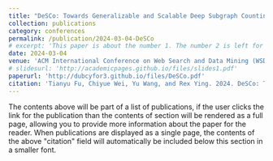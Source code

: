 ```yaml
---
title: "DeSCo: Towards Generalizable and Scalable Deep Subgraph Counting"
collection: publications
category: conferences
permalink: /publication/2024-03-04-DeSCo
# excerpt: 'This paper is about the number 1. The number 2 is left for future work.'
date: 2024-03-04
venue: 'ACM International Conference on Web Search and Data Mining (WSDM), 2024'
# slidesurl: 'http://academicpages.github.io/files/slides1.pdf'
paperurl: 'http://dubcyfor3.github.io/files/DeSCo.pdf'
citation: 'Tianyu Fu, Chiyue Wei, Yu Wang, and Rex Ying. 2024. DeSCo: Towards Generalizable and Scalable Deep Subgraph Counting. In Proceedings of the 17th ACM International Conference on Web Search and Data Mining (WSDM '24). Association for Computing Machinery, New York, NY, USA, 218–227. https://doi.org/10.1145/3616855.3635788'
---
```


The contents above will be part of a list of publications, if the user clicks the link for the publication than the contents of section will be rendered as a full page, allowing you to provide more information about the paper for the reader. When publications are displayed as a single page, the contents of the above "citation" field will automatically be included below this section in a smaller font.